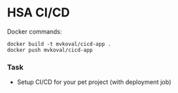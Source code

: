 # HSA CI/CD

Docker commands:
```
docker build -t mvkoval/cicd-app .
docker push mvkoval/cicd-app
```

<h3>Task</h3>

- Setup CI/CD for your pet project (with deployment job)

